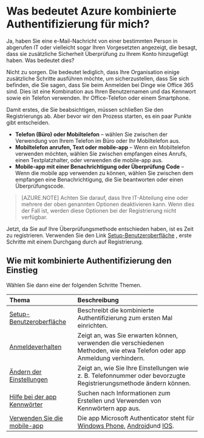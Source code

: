 <properties
    pageTitle="Was bedeutet Azure kombinierte Authentifizierung für mich?"
    description="Dies ist der Azure mehrstufige Authentifizierungsseite, die Ihre Endbenutzer mit erste Schritte mit Azure kombinierte Authentifizierung unterstützen."
    services="multi-factor-authentication"
    documentationCenter=""
    authors="kgremban"
    manager="femila"
    editor="curtland"/>

<tags
    ms.service="multi-factor-authentication"
    ms.workload="identity"
    ms.tgt_pltfrm="na"
    ms.devlang="na"
    ms.topic="article"
    ms.date="08/22/2016"
    ms.author="kgremban"/>



# <a name="what-does-azure-multi-factor-authentication-mean-for-me"></a>Was bedeutet Azure kombinierte Authentifizierung für mich?

Ja, haben Sie eine e-Mail-Nachricht von einer bestimmten Person in abgerufen IT oder vielleicht sogar Ihren Vorgesetzten angezeigt, die besagt, dass sie zusätzliche Sicherheit Überprüfung zu Ihrem Konto hinzugefügt haben.  Was bedeutet dies?

Nicht zu sorgen.  Die bedeutet lediglich, dass Ihre Organisation einige zusätzliche Schritte ausführen möchte, um sicherzustellen, dass Sie sich befinden, die Sie sagen, dass Sie beim Anmelden bei Dinge wie Office 365 sind.  Dies ist eine Kombination aus Ihren Benutzernamen und das Kennwort sowie ein Telefon verwenden.  Ihr Office-Telefon oder einem Smartphone.

Damit erstes, die Sie beabsichtigen, müssen schließen Sie den Registrierungs ab.  Aber bevor wir den Prozess starten, es ein paar Punkte gibt entscheiden.

- **Telefon (Büro) oder Mobiltelefon** – wählen Sie zwischen der Verwendung von Ihrem Telefon im Büro oder Ihr Mobiltelefon aus.
- **Mobiltelefon anrufen, Text oder mobile-app** – Wenn ein Mobiltelefon verwenden möchten, wählen Sie zwischen empfangen eines Anrufs, einen Textplatzhalter, oder verwenden die mobile-app aus.
- **Mobile-app mit einer Benachrichtigung oder Überprüfung Code** – Wenn die mobile app verwenden zu können, wählen Sie zwischen dem empfangen eine Benachrichtigung, die Sie beantworten oder einen Überprüfungscode.

> [AZURE.NOTE]  Achten Sie darauf, dass Ihre IT-Abteilung eine oder mehrere der oben genannten Optionen deaktivieren kann.  Wenn dies der Fall ist, werden diese Optionen bei der Registrierung nicht verfügbar.

Jetzt, da Sie auf Ihre Überprüfungsmethode entschieden haben, ist es Zeit zu registrieren.  Verwenden Sie den Link [Setup-Benutzeroberfläche](../multi-factor-authentication-end-user-first-time.md) , erste Schritte mit einem Durchgang durch auf Registrierung.


## <a name="how-to-get-going-with-multi-factor-authentication"></a>Wie mit kombinierte Authentifizierung den Einstieg

Wählen Sie dann eine der folgenden Schritte Themen.

Thema|Beschreibung
:------------- | :------------- |
[Setup-Benutzeroberfläche](../multi-factor-authentication-end-user-first-time.md)|  Beschreibt die kombinierte Authentifizierung zum ersten Mal einrichten.
[Anmeldeverhalten](../multi-factor-authentication-end-user-signin.md)|Zeigt an, was Sie erwarten können, verwenden die verschiedenen Methoden, wie etwa Telefon oder app Anmeldung verhindern.
[Ändern der Einstellungen](../multi-factor-authentication-end-user-manage-settings.md)|Zeigt an, wie Sie Ihre Einstellungen wie z. B. Telefonnummer oder bevorzugte Registrierungsmethode ändern können.
[Hilfe bei der app Kennwörter](../multi-factor-authentication-end-user-app-passwords.md)| Suchen nach Informationen zum Erstellen und Verwenden von Kennwörtern app aus.
[Verwenden Sie die mobile-app](../multi-factor-authentication-microsoft-authenticator.md)|Die app Microsoft Authenticator steht für [Windows Phone](http://go.microsoft.com/fwlink/?Linkid=825071), [Android](http://go.microsoft.com/fwlink/?Linkid=825072)und [IOS](http://go.microsoft.com/fwlink/?Linkid=825073).

